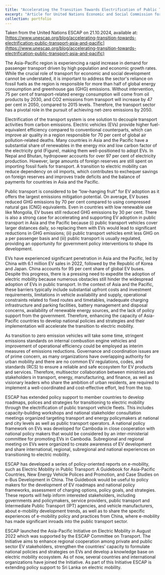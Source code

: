 ```yaml
---
title: "Accelerating the Transition Towards Electrification of Public Transport in Asia and the Pacific"
excerpt: "Article for United Nations Economic and Social Commission for Asia and the Pacific (ESCAP) <br/><img src='/images/ebus1.png'>"
collection: portfolio
---
```


Taken from the United Nations ESCAP on 21.10.2024, available at: [https://www.unescap.org/blog/accelerating-transition-towards-electrification-public-transport-asia-and-pacific](https://www.unescap.org/blog/accelerating-transition-towards-electrification-public-transport-asia-and-pacific)

The Asia-Pacific region is experiencing a rapid increase in demand for passenger transport driven by high population and economic growth rates. While the crucial role of transport for economic and social development cannot be understated, it is important to address the sector's reliance on fossil fuels as the region is responsible for more than half of global energy consumption and greenhouse gas (GHG) emissions. Without intervention, 75 per cent of transport-related energy consumption will come from oil products by 2030, and CO2 emissions from transport will increase by 47 per cent in 2050, compared to 2015 levels. Therefore, the transport sector has a pivotal role in the pursuit of achieving net-zero emissions by 2050.

Electrification of the transport system is one solution to decouple transport activities from carbon emissions. Electric vehicles (EVs) provide higher fuel-equivalent efficiency compared to conventional counterparts, which can improve air quality in a region responsible for 70 per cent of global air pollution-related deaths. Many countries in Asia and the Pacific have a substantial share of renewables in the energy mix and low carbon factor of the electricity grid (Figure), making them well-positioned to adopt EVs. In Nepal and Bhutan, hydropower accounts for over 97 per cent of electricity production. However, large amounts of foreign reserves are still spent on importing fossil fuels for transport. A transition to electric mobility can reduce dependency on oil imports, which contributes to exchequer savings on foreign reserves and improves trade deficits and the balance of payments for countries in Asia and the Pacific.

Public transport is considered to be “low-hanging fruit” for EV adoption as it offers the largest emissions mitigation potential. On average, EV buses reduced GHG emissions by 70 per cent compared to using compressed natural gas (CNG) equivalents. Even in countries with low renewable use like Mongolia, EV buses still reduced GHG emissions by 30 per cent. There is also a strong case for accelerating and supporting EV adoption in public transport in Asia and the Pacific because (i) public transport vehicles cover larger distances daily, so replacing them with EVs would lead to significant reductions in GHG emissions; (ii) public transport vehicles emit less GHG on a per passenger basis and (iii) public transport is usually regulated, providing an opportunity for government policy interventions to shape its development.

EVs have experienced significant penetration in Asia and the Pacific, led by China with 6.1 million EV sales in 2022, followed by the Republic of Korea and Japan. China accounts for 95 per cent share of global EV buses. Despite this progress, there is a pressing need to expedite the adoption of electric mobility because numerous obstacles still hinder the widespread adoption of EVs in public transport. In the context of Asia and the Pacific, these barriers typically include substantial upfront costs and investment requirements, limitations in vehicle availability and supply, operational constraints related to fixed routes and timetables, inadequate charging infrastructure and parking facilities, battery management and disposal concerns, availability of renewable energy sources, and the lack of policy support from the government. Therefore, enhancing the capacity of Asia-Pacific countries to develop national policies and strategies and their implementation will accelerate the transition to electric mobility.

As transition to zero emission vehicles will take some time, stringent emissions standards on internal combustion engine vehicles and improvement of operational efficiency could be employed as interim measures of emissions reductions. Governance and coordination issues are  of prime concern, as many organizations have overlapping authority for urban mobility and there are no common EV regulations, codes, and standards (RCS) to ensure a reliable and safe ecosystem for EV products and services. Therefore, multisector collaboration between ministries and stakeholders in transport, energy, manufacturing, and finance, as well as visionary leaders who share the ambition of urban residents, are required to implement a well-coordinated and cost-effective effort, led from the top.

ESCAP has extended policy support to member countries to develop roadmaps, polices and strategies for transitioning to electric mobility through the electrification of public transport vehicle fleets. This includes capacity-building workshops and national stakeholder consultation meetings organized targeting transport and energy policymakers at national and city levels as well as public transport operators. A national policy framework on EVs was developed for Cambodia in close cooperation with national policy makers that would be considered by an inter-ministerial committee for promoting EVs in Cambodia. Subregional and regional meeting on EVs were organized to create awareness of EV development and share international, regional, subregional and national experiences on transitioning to electric mobility.

ESCAP has developed a series of policy-oriented reports on e-mobility, such as Electric Mobility in Public Transport: A Guidebook for Asia-Pacific Countries, New Energy Vehicle Polices and Promotion, and Case Studies on e-Bus Development in China. The Guidebook would be useful to policy makers for the development of EV roadmaps and national policy frameworks, assessment of charging options, policy goals, and strategies. These reports will help inform interested stakeholders, including governments and policymakers, service providers, public transport and Intermediate Public Transport (IPT) agencies, and vehicle manufacturers, about e-mobility development trends, as well as to share the specific experiences of e-mobility policy and practices from China, where e-mobility has made significant inroads into the public transport sector. 

ESCAP launched the Asia-Pacific Initiative on Electric Mobility in August 2022 which was supported by the ESCAP Committee on Transport. The Initiative aims to enhance regional cooperation among private and public sector EV stakeholders, strengthen the countries' capacity to formulate national policies and strategies on EVs and develop a knowledge base on electric mobility ecosystem. As of now, several countries and international organizations have joined the Initiative. As part of this Initiative ESCAP is extending policy support to Sri Lanka on electric mobility.
